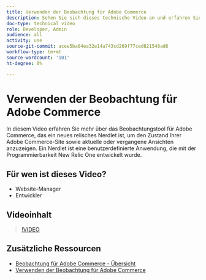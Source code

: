 ```yaml
---
title: Verwenden der Beobachtung für Adobe Commerce
description: Sehen Sie sich dieses technische Video an und erfahren Sie, wie Sie das Beobachtungstool für Adobe Commerce verwenden.
doc-type: technical video
role: Developer, Admin
audience: all
activity: use
source-git-commit: acee5ba84ea32e14a743cd269f77ced821548ad6
workflow-type: tm+mt
source-wordcount: '101'
ht-degree: 0%

---
```


# Verwenden der Beobachtung für Adobe Commerce

In diesem Video erfahren Sie mehr über das Beobachtungstool für Adobe Commerce, das ein neues relisches Nerdlet ist, um den Zustand Ihrer Adobe Commerce-Site sowie aktuelle oder vergangene Ansichten anzuzeigen. Ein Nerdlet ist eine benutzerdefinierte Anwendung, die mit der Programmierbarkeit New Relic One entwickelt wurde.

## Für wen ist dieses Video?

- Website-Manager
- Entwickler

## Videoinhalt

>[!VIDEO](https://video.tv.adobe.com/v/344444?quality=12&learn=on)

## Zusätzliche Ressourcen

- [Beobachtung für Adobe Commerce - Übersicht](https://support.magento.com/hc/en-us/articles/4406549696781)
- [Verwenden der Beobachtung für Adobe Commerce](https://support.magento.com/hc/en-us/articles/4402379845901-Use-Observation-for-Adobe-Commerce)

